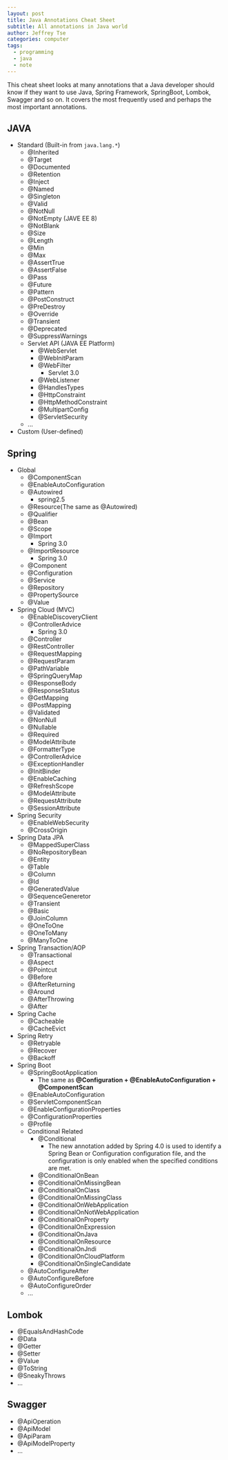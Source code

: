 ```yaml
---
layout: post
title: Java Annotations Cheat Sheet
subtitle: All annotations in Java world
author: Jeffrey Tse
categories: computer
tags:
  - programming
  - java
  - note
---
```


This cheat sheet looks at many annotations that a Java developer should
know if they want to use Java, Spring Framework, SpringBoot, Lombok,
Swagger and so on. It covers the most frequently used and perhaps the
most important annotations.

## JAVA

- Standard (Built-in from `java.lang.*`)
  - @Inherited
  - @Target
  - @Documented
  - @Retention
  - @Inject
  - @Named
  - @Singleton
  - @Valid
  - @NotNull
  - @NotEmpty (JAVE EE 8)
  - @NotBlank
  - @Size
  - @Length
  - @Min
  - @Max
  - @AssertTrue
  - @AssertFalse
  - @Pass
  - @Future
  - @Pattern
  - @PostConstruct
  - @PreDestroy
  - @Override
  - @Transient
  - @Deprecated
  - @SuppressWarnings
  - Servlet API (JAVA EE Platform)
    - @WebServlet
    - @WebInitParam
    - @WebFilter
      - Servlet 3.0
    - @WebListener
    - @HandlesTypes
    - @HttpConstraint
    - @HttpMethodConstraint
    - @MultipartConfig
    - @ServletSecurity
  - ...
- Custom (User-defined)

## Spring

- Global
  - @ComponentScan
  - @EnableAutoConfiguration
  - @Autowired
    - spring2.5
  - @Resource(The same as @Autowired)
  - @Qualifier
  - @Bean
  - @Scope
  - @Import
    - Spring 3.0
  - @ImportResource
    - Spring 3.0
  - @Component
  - @Configuration
  - @Service
  - @Repository
  - @PropertySource
  - @Value
- Spring Cloud (MVC)
  - @EnableDiscoveryClient
  - @ControllerAdvice
    - Spring 3.0
  - @Controller
  - @RestController
  - @RequestMapping
  - @RequestParam
  - @PathVariable
  - @SpringQueryMap
  - @ResponseBody
  - @ResponseStatus
  - @GetMapping
  - @PostMapping
  - @Validated
  - @NonNull
  - @Nullable
  - @Required
  - @ModelAttribute
  - @FormatterType
  - @ControllerAdvice
  - @ExceptionHandler
  - @InitBinder
  - @EnableCaching
  - @RefreshScope
  - @ModelAttribute
  - @RequestAttribute
  - @SessionAttribute
- Spring Security
  - @EnableWebSecurity
  - @CrossOrigin
- Spring Data JPA
  - @MappedSuperClass
  - @NoRepositoryBean
  - @Entity
  - @Table
  - @Column
  - @Id
  - @GeneratedValue
  - @SequenceGeneretor
  - @Transient
  - @Basic
  - @JoinColumn
  - @OneToOne
  - @OneToMany
  - @ManyToOne
- Spring Transaction/AOP
  - @Transactional
  - @Aspect
  - @Pointcut
  - @Before
  - @AfterReturning
  - @Around
  - @AfterThrowing
  - @After
- Spring Cache
  - @Cacheable
  - @CacheEvict
- Spring Retry
  - @Retryable
  - @Recover
  - @Backoff
- Spring Boot
  - @SpringBootApplication
    - The same as __@Configuration + @EnableAutoConfiguration + @ComponentScan__
  - @EnableAutoConfiguration
  - @ServletComponentScan
  - @EnableConfigurationProperties
  - @ConfigurationProperties
  - @Profile
  - Conditional Related
    - @Conditional
      - The new annotation added by Spring 4.0 is used to identify a Spring Bean
      or Configuration configuration file, and the configuration is only enabled
      when the specified conditions are met.
    - @ConditionalOnBean
    - @ConditionalOnMissingBean
    - @ConditionalOnClass
    - @ConditionalOnMissingClass
    - @ConditionalOnWebApplication
    - @ConditionalOnNotWebApplication
    - @ConditionalOnProperty
    - @ConditionalOnExpression
    - @ConditionalOnJava
    - @ConditionalOnResource
    - @ConditionalOnJndi
    - @ConditionalOnCloudPlatform
    - @ConditionalOnSingleCandidate
  - @AutoConfigureAfter
  - @AutoConfigureBefore
  - @AutoConfigureOrder
  - ...

## Lombok

- @EqualsAndHashCode
- @Data
- @Getter
- @Setter
- @Value
- @ToString
- @SneakyThrows
- ...

## Swagger

- @ApiOperation
- @ApiModel
- @ApiParam
- @ApiModelProperty
- ...

